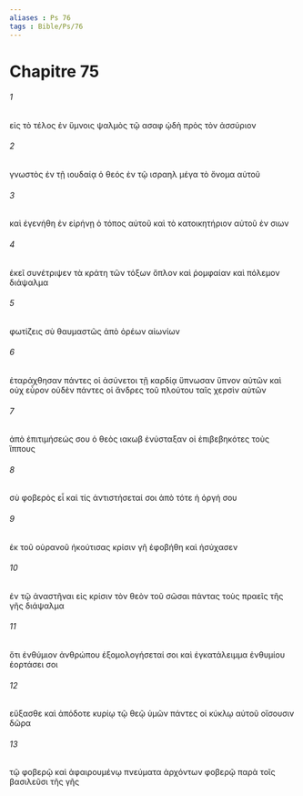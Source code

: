 ```yaml
---
aliases : Ps 76
tags : Bible/Ps/76
---
```


# Chapitre 75

###### 1
εἰς τὸ τέλος ἐν ὕμνοις ψαλμὸς τῷ ασαφ ᾠδὴ πρὸς τὸν ἀσσύριον
###### 2
γνωστὸς ἐν τῇ ιουδαίᾳ ὁ θεός ἐν τῷ ισραηλ μέγα τὸ ὄνομα αὐτοῦ
###### 3
καὶ ἐγενήθη ἐν εἰρήνῃ ὁ τόπος αὐτοῦ καὶ τὸ κατοικητήριον αὐτοῦ ἐν σιων
###### 4
ἐκεῖ συνέτριψεν τὰ κράτη τῶν τόξων ὅπλον καὶ ῥομφαίαν καὶ πόλεμον διάψαλμα
###### 5
φωτίζεις σὺ θαυμαστῶς ἀπὸ ὀρέων αἰωνίων
###### 6
ἐταράχθησαν πάντες οἱ ἀσύνετοι τῇ καρδίᾳ ὕπνωσαν ὕπνον αὐτῶν καὶ οὐχ εὗρον οὐδὲν πάντες οἱ ἄνδρες τοῦ πλούτου ταῖς χερσὶν αὐτῶν
###### 7
ἀπὸ ἐπιτιμήσεώς σου ὁ θεὸς ιακωβ ἐνύσταξαν οἱ ἐπιβεβηκότες τοὺς ἵππους
###### 8
σὺ φοβερὸς εἶ καὶ τίς ἀντιστήσεταί σοι ἀπὸ τότε ἡ ὀργή σου
###### 9
ἐκ τοῦ οὐρανοῦ ἠκούτισας κρίσιν γῆ ἐφοβήθη καὶ ἡσύχασεν
###### 10
ἐν τῷ ἀναστῆναι εἰς κρίσιν τὸν θεὸν τοῦ σῶσαι πάντας τοὺς πραεῖς τῆς γῆς διάψαλμα
###### 11
ὅτι ἐνθύμιον ἀνθρώπου ἐξομολογήσεταί σοι καὶ ἐγκατάλειμμα ἐνθυμίου ἑορτάσει σοι
###### 12
εὔξασθε καὶ ἀπόδοτε κυρίῳ τῷ θεῷ ὑμῶν πάντες οἱ κύκλῳ αὐτοῦ οἴσουσιν δῶρα
###### 13
τῷ φοβερῷ καὶ ἀφαιρουμένῳ πνεύματα ἀρχόντων φοβερῷ παρὰ τοῖς βασιλεῦσι τῆς γῆς
